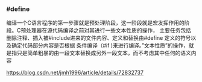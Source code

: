 ### #define

编译一个C语言程序的第一步骤就是预处理阶段，这一阶段就是宏发挥作用的阶段。C预处理器在源代码编译之前对其进行一些文本性质的操作，
主要任务包括删除注释、插入被#include进来的文件内容、定义和替换由#define 定义的符号以及确定代码部分内容是否根据
条件编译（#if )来进行编译。”文本性质”的操作，就是指只是简单粗暴的由一段文本替换成另外一段文本，而不考虑其中任何的语义内容

https://blog.csdn.net/jmh1996/article/details/72832737